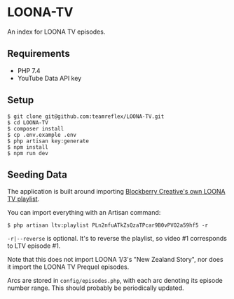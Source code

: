 # LOONA-TV
An index for LOONA TV episodes.

## Requirements
- PHP 7.4
- YouTube Data API key

## Setup
```shell script
$ git clone git@github.com:teamreflex/LOONA-TV.git
$ cd LOONA-TV
$ composer install
$ cp .env.example .env
$ php artisan key:generate
$ npm install
$ npm run dev
```

## Seeding Data
The application is built around importing [Blockberry Creative's own LOONA TV playlist](https://www.youtube.com/playlist?list=PLn2nfuATkZsQzaTPcar9B0vPVO2a59hf5).

You can import everything with an Artisan command:
```shell script
$ php artisan ltv:playlist PLn2nfuATkZsQzaTPcar9B0vPVO2a59hf5 -r
```
`-r|--reverse` is optional. It's to reverse the playlist, so video #1 corresponds to LTV episode #1.

Note that this does not import LOONA 1/3's "New Zealand Story", nor does it import the LOONA TV Prequel episodes.

Arcs are stored in `config/episodes.php`, with each arc denoting its episode number range. This should probably be periodically updated.
